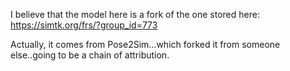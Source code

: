 I believe that the model here is a fork of the one stored here: https://simtk.org/frs/?group_id=773

Actually, it comes from Pose2Sim...which forked it from someone else..going to be a chain of attribution.